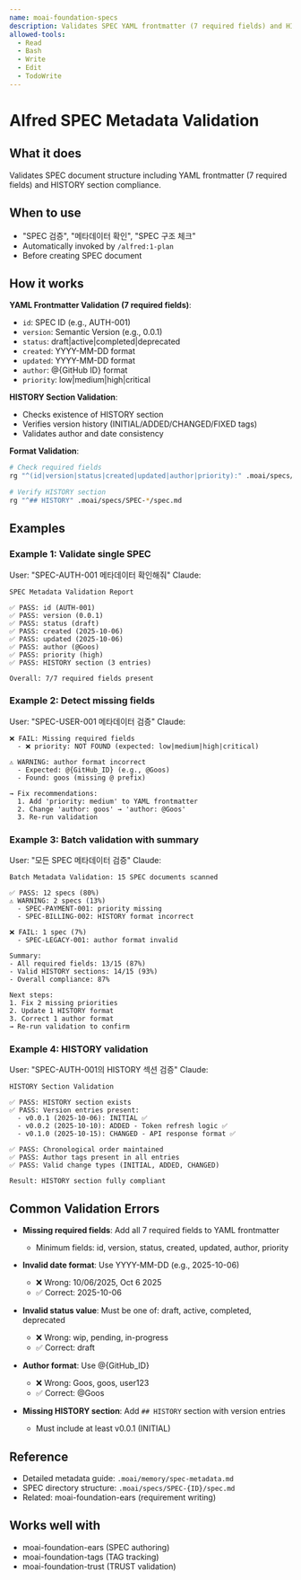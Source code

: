 ```yaml
---
name: moai-foundation-specs
description: Validates SPEC YAML frontmatter (7 required fields) and HISTORY section
allowed-tools:
  - Read
  - Bash
  - Write
  - Edit
  - TodoWrite
---
```


# Alfred SPEC Metadata Validation

## What it does

Validates SPEC document structure including YAML frontmatter (7 required fields) and HISTORY section compliance.

## When to use

- "SPEC 검증", "메타데이터 확인", "SPEC 구조 체크"
- Automatically invoked by `/alfred:1-plan`
- Before creating SPEC document

## How it works

**YAML Frontmatter Validation (7 required fields)**:
- `id`: SPEC ID (e.g., AUTH-001)
- `version`: Semantic Version (e.g., 0.0.1)
- `status`: draft|active|completed|deprecated
- `created`: YYYY-MM-DD format
- `updated`: YYYY-MM-DD format
- `author`: @{GitHub ID} format
- `priority`: low|medium|high|critical

**HISTORY Section Validation**:
- Checks existence of HISTORY section
- Verifies version history (INITIAL/ADDED/CHANGED/FIXED tags)
- Validates author and date consistency

**Format Validation**:
```bash
# Check required fields
rg "^(id|version|status|created|updated|author|priority):" .moai/specs/SPEC-*/spec.md

# Verify HISTORY section
rg "^## HISTORY" .moai/specs/SPEC-*/spec.md
```

## Examples

### Example 1: Validate single SPEC
User: "SPEC-AUTH-001 메타데이터 확인해줘"
Claude:
```
SPEC Metadata Validation Report

✅ PASS: id (AUTH-001)
✅ PASS: version (0.0.1)
✅ PASS: status (draft)
✅ PASS: created (2025-10-06)
✅ PASS: updated (2025-10-06)
✅ PASS: author (@Goos)
✅ PASS: priority (high)
✅ PASS: HISTORY section (3 entries)

Overall: 7/7 required fields present
```

### Example 2: Detect missing fields
User: "SPEC-USER-001 메타데이터 검증"
Claude:
```
❌ FAIL: Missing required fields
  - ❌ priority: NOT FOUND (expected: low|medium|high|critical)

⚠️ WARNING: author format incorrect
  - Expected: @{GitHub_ID} (e.g., @Goos)
  - Found: goos (missing @ prefix)

→ Fix recommendations:
  1. Add 'priority: medium' to YAML frontmatter
  2. Change 'author: goos' → 'author: @Goos'
  3. Re-run validation
```

### Example 3: Batch validation with summary
User: "모든 SPEC 메타데이터 검증"
Claude:
```
Batch Metadata Validation: 15 SPEC documents scanned

✅ PASS: 12 specs (80%)
⚠️ WARNING: 2 specs (13%)
  - SPEC-PAYMENT-001: priority missing
  - SPEC-BILLING-002: HISTORY format incorrect

❌ FAIL: 1 spec (7%)
  - SPEC-LEGACY-001: author format invalid

Summary:
- All required fields: 13/15 (87%)
- Valid HISTORY sections: 14/15 (93%)
- Overall compliance: 87%

Next steps:
1. Fix 2 missing priorities
2. Update 1 HISTORY format
3. Correct 1 author format
→ Re-run validation to confirm
```

### Example 4: HISTORY validation
User: "SPEC-AUTH-001의 HISTORY 섹션 검증"
Claude:
```
HISTORY Section Validation

✅ PASS: HISTORY section exists
✅ PASS: Version entries present:
  - v0.0.1 (2025-10-06): INITIAL ✅
  - v0.0.2 (2025-10-10): ADDED - Token refresh logic ✅
  - v0.1.0 (2025-10-15): CHANGED - API response format ✅

✅ PASS: Chronological order maintained
✅ PASS: Author tags present in all entries
✅ PASS: Valid change types (INITIAL, ADDED, CHANGED)

Result: HISTORY section fully compliant
```

## Common Validation Errors

- **Missing required fields**: Add all 7 required fields to YAML frontmatter
  - Minimum fields: id, version, status, created, updated, author, priority

- **Invalid date format**: Use YYYY-MM-DD (e.g., 2025-10-06)
  - ❌ Wrong: 10/06/2025, Oct 6 2025
  - ✅ Correct: 2025-10-06

- **Invalid status value**: Must be one of: draft, active, completed, deprecated
  - ❌ Wrong: wip, pending, in-progress
  - ✅ Correct: draft

- **Author format**: Use @{GitHub_ID}
  - ❌ Wrong: Goos, goos, user123
  - ✅ Correct: @Goos

- **Missing HISTORY section**: Add `## HISTORY` section with version entries
  - Must include at least v0.0.1 (INITIAL)

## Reference

- Detailed metadata guide: `.moai/memory/spec-metadata.md`
- SPEC directory structure: `.moai/specs/SPEC-{ID}/spec.md`
- Related: moai-foundation-ears (requirement writing)

## Works well with

- moai-foundation-ears (SPEC authoring)
- moai-foundation-tags (TAG tracking)
- moai-foundation-trust (TRUST validation)
